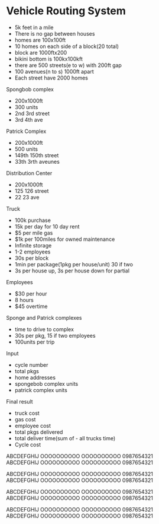 # Vehicle Routing System

- 5k feet in a mile
- There is no gap between houses
- homes are 100x100ft
- 10 homes on each side of a block(20 total)
- block are 1000ftx200
- bikini bottom is 100kx100kft
- there are 500 streets(e to w) with 200ft gap
- 100 avenues(n to s) 1000ft apart
- Each street have 2000 homes

Spongbob complex
- 200x1000ft
- 300 units
- 2nd 3rd street
- 3rd 4th ave

Patrick Complex
- 200x1000ft
- 500 units
- 149th 150th street 
- 33th 3rth aveunes

Distribution Center
- 200x1000ft
- 125 126 street
- 22 23 ave

Truck
- 100k purchase
- 15k per day for 10 day rent
- $5 per mile gas
- $1k per 100miles for owned maintenance
- Infinite storage
- 1-2 employees
- 30s per block
- 1min per package(1pkg per house/unit) 30 if two
- 3s per house up, 3s per house down for partial

Employees
- $30 per hour
- 8 hours
- $45 overtime

Sponge and Patrick complexes
- time to drive to complex
- 30s per pkg, 15 if two employees
- 100units per trip

Input
- cycle number
- total pkgs
- home addresses
- spongebob complex units
- patrick complex units

Final result
- truck cost
- gas cost
- employee cost
- total pkgs delivered
- total deliver time(sum of - all trucks time)
- Cycle cost


ABCDEFGHIJ  OOOOOOOOOO  OOOOOOOOOO  0987654321  
ABCDEFGHIJ  OOOOOOOOOO  OOOOOOOOOO  0987654321  

ABCDEFGHIJ  OOOOOOOOOO  OOOOOOOOOO  0987654321  
ABCDEFGHIJ  OOOOOOOOOO  OOOOOOOOOO  0987654321  

ABCDEFGHIJ  OOOOOOOOOO  OOOOOOOOOO  0987654321  
ABCDEFGHIJ  OOOOOOOOOO  OOOOOOOOOO  0987654321  

ABCDEFGHIJ  OOOOOOOOOO  OOOOOOOOOO  0987654321  
ABCDEFGHIJ  OOOOOOOOOO  OOOOOOOOOO  0987654321  